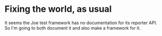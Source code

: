 # Fixing the world, as usual

It seems the Joe test framework has no documentation for its reporter API. So
I'm going to both document it and also make a framework for it.



